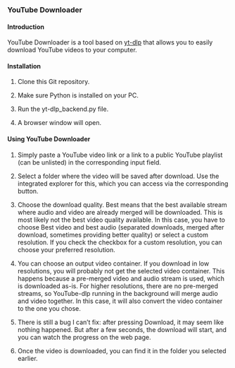 ### YouTube Downloader
#### Introduction

YouTube Downloader is a tool based on [yt-dlp](https://github.com/yt-dlp/yt-dlp?tab=readme-ov-file#general-options) that allows you to easily download YouTube videos to your computer.

#### Installation

1. Clone this Git repository.

2. Make sure Python is installed on your PC.

3. Run the yt-dlp_backend.py file.

4. A browser window will open.

#### Using YouTube Downloader

1. Simply paste a YouTube video link or a link to a public YouTube playlist (can be unlisted) in the corresponding input field.

2. Select a folder where the video will be saved after download. Use the integrated explorer for this, which you can access via the corresponding button.

3. Choose the download quality. Best means that the best available stream where audio and video are already merged will be downloaded. This is most likely not the best video quality available. In this case, you have to choose Best video and best audio (separated downloads, merged after download, sometimes providing better quality) or select a custom resolution. If you check the checkbox for a custom resolution, you can choose your preferred resolution.

4. You can choose an output video container. If you download in low resolutions, you will probably not get the selected video container. This happens because a pre-merged video and audio stream is used, which is downloaded as-is. For higher resolutions, there are no pre-merged streams, so YouTube-dlp running in the background will merge audio and video together. In this case, it will also convert the video container to the one you chose.

5. There is still a bug I can’t fix: after pressing Download, it may seem like nothing happened. But after a few seconds, the download will start, and you can watch the progress on the web page.

6. Once the video is downloaded, you can find it in the folder you selected earlier.
